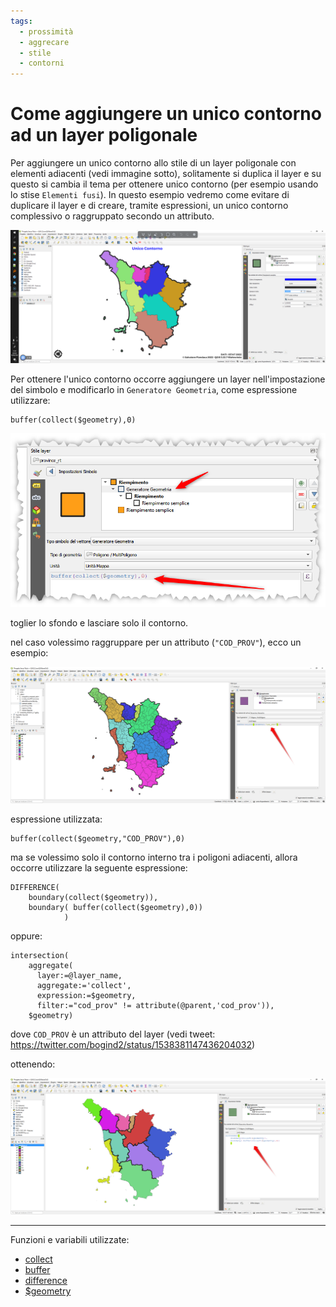 ```yaml
---
tags:
  - prossimità
  - aggrecare
  - stile
  - contorni
---
```


# Come aggiungere un unico contorno ad un layer poligonale

Per aggiungere un unico contorno allo stile di un layer poligonale con elementi adiacenti (vedi immagine sotto), solitamente si duplica il layer e su questo si cambia il tema per ottenere unico contorno (per esempio usando lo stise `Elementi fusi`). In questo esempio vedremo come evitare di duplicare il layer e di creare, tramite espressioni, un unico contorno complessivo o raggruppato secondo un attributo.

[![](../img/esempi/tema_unico_contorno/img_00.png)](../img/esempi/tema_unico_contorno/img_00.png)

Per ottenere l'unico contorno occorre aggiungere un layer nell'impostazione del simbolo e modificarlo in `Generatore Geometria`, come espressione utilizzare:

```
buffer(collect($geometry),0)
```

[![](../img/esempi/tema_unico_contorno/img_01.png)](../img/esempi/tema_unico_contorno/img_01.png)

toglier lo sfondo e lasciare solo il contorno.

nel caso volessimo raggruppare per un attributo (`"COD_PROV"`), ecco un esempio:

[![](../img/esempi/tema_unico_contorno/img_02.png)](../img/esempi/tema_unico_contorno/img_02.png)

espressione utilizzata:

```
buffer(collect($geometry,"COD_PROV"),0)
```

ma se volessimo solo il contorno interno tra i poligoni adiacenti, allora occorre utilizzare la seguente espressione:

```
DIFFERENCE(
	boundary(collect($geometry)), 
	boundary( buffer(collect($geometry),0))
			)
```
oppure:

```
intersection(
    aggregate(
      layer:=@layer_name,
      aggregate:='collect',
      expression:=$geometry,
      filter:="cod_prov" != attribute(@parent,'cod_prov')),
    $geometry)
```

dove `COD_PROV` è un attributo del layer (vedi tweet: <https://twitter.com/bogind2/status/1538381147436204032>)

ottenendo:

[![](../img/esempi/tema_unico_contorno/img_03.png)](../img/esempi/tema_unico_contorno/img_03.png)

---

Funzioni e variabili utilizzate:

* [collect](../gr_funzioni/aggrega/aggrega_unico.md/#collect)
* [buffer](../gr_funzioni/geometria/geometria_unico.md#buffer)
* [difference](../gr_funzioni/geometria/geometria_unico.md#difference)
* [$geometry](../gr_funzioni/geometria/geometria_unico.md#geometry)
